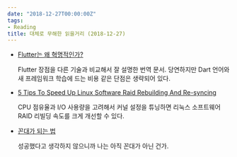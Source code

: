 ```yaml
---
date: "2018-12-27T00:00:00Z"
tags:
- Reading
title: 대체로 무해한 읽을거리 (2018-12-27)
---
```


- [Flutter는 왜 혁명적인가?](https://medium.com/@dan_kim/번역-flutter는-왜-혁명적인가-967c1dfcc5a9)

  Flutter 장점을 다른 기술과 비교해서 잘 설명한 번역 문서. 당연하지만 Dart 언어와 새 프레임워크 학습에 드는 비용 같은 단점은 생략되어 있다.

- [5 Tips To Speed Up Linux Software Raid Rebuilding And Re-syncing](https://www.cyberciti.biz/tips/linux-raid-increase-resync-rebuild-speed.html)

  CPU 점유율과 I/O 사용량을 고려해서 커널 설정을 튜닝하면 리눅스 소프트웨어 RAID 리빌딩 속도를 크게 개선할 수 있다.

- [꼰대가 되는 법](https://brunch.co.kr/@imagineer/309)

  성공했다고 생각하지 않으니까 나는 아직 꼰대가 아닌 건가.

